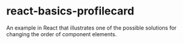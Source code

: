 # react-basics-profilecard

An example in React that illustrates one of the possible solutions for changing the order of component elements.